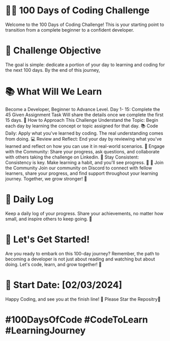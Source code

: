 # 👨‍💻 100 Days of Coding Challenge 
Welcome to the 100 Days of Coding Challenge! This is your starting point to transition from a complete beginner to a confident developer.

# 🎯 Challenge Objective
The goal is simple: dedicate a portion of your day to learning and coding for the next 100 days. By the end of this journey,

# 📚 What Will  We Learn
Become a Developer, Beginner to Advance Level.
Day 1- 15: Complete the 45 Given Assignment Task
Will share the details once we complete the first 15 days.
📖 How to Approach This Challenge
Understand the Topic: Begin each day by learning the concept or topic assigned for that day. 📚
Code Daily: Apply what you've learned by coding. The real understanding comes from doing. 💻
Review and Reflect: End your day by reviewing what you've learned and reflect on how you can use it in real-world scenarios. 🤔
Engage with the Community: Share your progress, ask questions, and collaborate with others taking the challenge on Linkedin. 👥
Stay Consistent: Consistency is key. Make learning a habit, and you'll see progress. 🌱
🤝 Join the Community
Join our community on Discord to connect with fellow learners, share your progress, and find support throughout your learning journey. Together, we grow stronger! 🌟

# 📝 Daily Log
Keep a daily log of your progress. Share your achievements, no matter how small, and inspire others to keep going. 💪

# 💪 Let's Get Started!
Are you ready to embark on this 100-day journey? Remember, the path to becoming a developer is not just about reading and watching but about doing. Let's code, learn, and grow together! 🚀

# 📅 Start Date: [02/03/2024]
Happy Coding, and see you at the finish line! 🏁 Please Star the Repositry🌟

# #100DaysOfCode #CodeToLearn #LearningJourney
